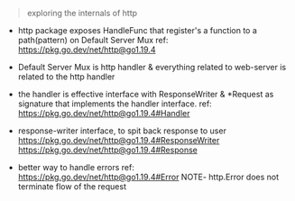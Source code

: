 > exploring the internals of http

- http package exposes HandleFunc that register's a function to a path(pattern) on Default Server Mux ref: https://pkg.go.dev/net/http@go1.19.4

- Default Server Mux is http handler & everything related to web-server is related to the http handler

- the handler is effective interface with ResponseWriter & \*Request as signature that implements the handler interface. ref: https://pkg.go.dev/net/http@go1.19.4#Handler

- response-writer interface, to spit back response to user
  https://pkg.go.dev/net/http@go1.19.4#ResponseWriter
  https://pkg.go.dev/net/http@go1.19.4#Response

- better way to handle errors ref: https://pkg.go.dev/net/http@go1.19.4#Error
  NOTE- http.Error does not terminate flow of the request
